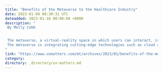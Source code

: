 ```yaml
---
title: "Benefits of the Metaverse to the Healthcare Industry"
date: 2023-01-09 08:30:31 UTC
dateadded: 2023-01-10 00:00:08 +0000
description: "
 By Molly Cobb 


 The metaverse, a virtual-reality space in which users can interact, is projected to have a significant impact on the healthcare industry. In today’s marketplace, companies can position digital health solutions for rapid growth because of the emergence of outstanding new technologies such as virtual reality and augmented reality. Digital health solutions are transforming the healthcare sector and becoming a fundamental, empowering agent of advancement in the biotechnology field. 
 The metaverse is integrating cutting-edge technologies such as cloud and edge computing, augmented reality, virtual reality, mixed reality, and artificial intelligence to produce creative solutions. In this article, I’ll describe some of the ways in which the metaverse could change and benefit the healthcare industry. Read More 
"
link: "https://www.uxmatters.com/mt/archives/2023/01/benefits-of-the-metaverse-to-the-healthcare-industry.php"
category:
directory: _directory/ux-matters.md
---
```

